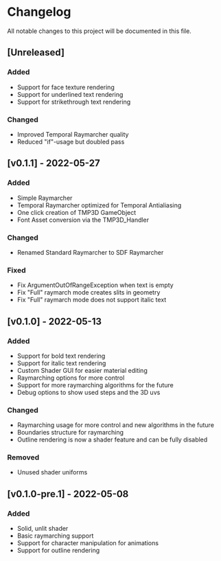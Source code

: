 # Changelog
All notable changes to this project will be documented in this file.

## [Unreleased]
### Added
- Support for face texture rendering
- Support for underlined text rendering
- Support for strikethrough text rendering

### Changed
- Improved Temporal Raymarcher quality
- Reduced "if"-usage but doubled pass

## [v0.1.1] - 2022-05-27
### Added
- Simple Raymarcher
- Temporal Raymarcher optimized for Temporal Antialiasing
- One click creation of TMP3D GameObject
- Font Asset conversion via the TMP3D_Handler

### Changed
- Renamed Standard Raymarcher to SDF Raymarcher

### Fixed
- Fix ArgumentOutOfRangeException when text is empty
- Fix "Full" raymarch mode creates slits in geometry
- Fix "Full" raymarch mode does not support italic text

## [v0.1.0] - 2022-05-13
### Added
- Support for bold text rendering
- Support for italic text rendering
- Custom Shader GUI for easier material editing
- Raymarching options for more control
- Support for more raymarching algorithms for the future
- Debug options to show used steps and the 3D uvs

### Changed
- Raymarching usage for more control and new algorithms in the future
- Boundaries structure for raymarching
- Outline rendering is now a shader feature and can be fully disabled

### Removed
- Unused shader uniforms

## [v0.1.0-pre.1] - 2022-05-08
### Added
- Solid, unlit shader
- Basic raymarching support
- Support for character manipulation for animations
- Support for outline rendering
